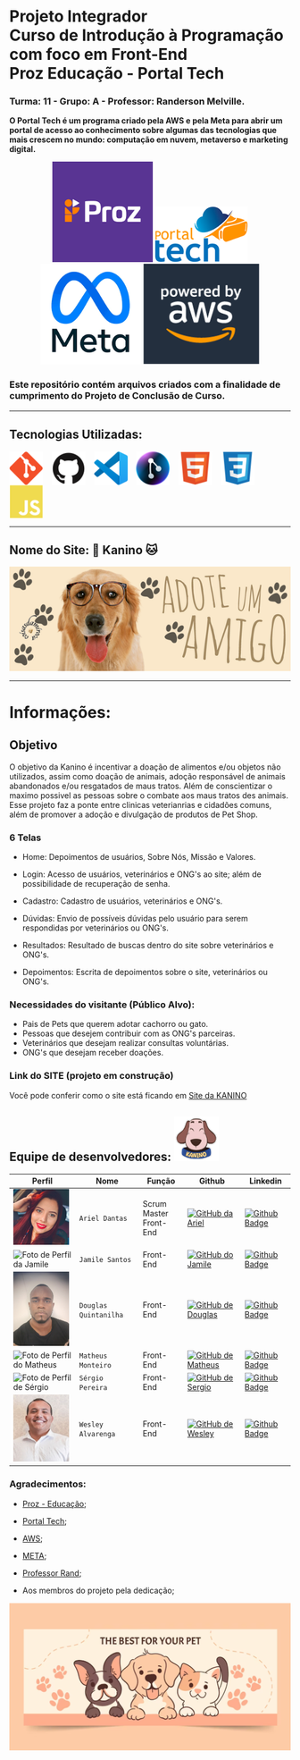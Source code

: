 # Projeto Integrador <br> Curso de Introdução à Programação com foco em Front-End <br> Proz Educação - Portal Tech

### Turma: 11 - Grupo: A - Professor: Randerson Melville.

**O Portal Tech é um programa criado pela AWS e pela Meta para abrir um portal de acesso ao conhecimento sobre algumas das tecnologias que mais crescem no mundo: computação em nuvem, metaverso e marketing digital.** 

<div align="center">
  <img alt="proz" height="180" src="./imagens/img-proz.png">
  <img alt="portalTech" height="100" src="./imagens/img-portalTech.png">
  <img alt="meta" height="180" src="./imagens/img-meta.png">
  <img alt="aws" height="180" src="./imagens/img-aws.png">
</div>

### Este repositório contém arquivos criados com a finalidade de cumprimento do Projeto de Conclusão de Curso.

---

## **Tecnologias Utilizadas:**

<div style="display: inline_block">
  <img align="center" alt="icone-GIT" height="60" src="https://github.com/devicons/devicon/blob/master/icons/git/git-original.svg">
  &nbsp;&nbsp;
  <img align="center" alt="icone-GIT-HUB" height="60" src="https://github.com/devicons/devicon/blob/master/icons/github/github-original.svg">
  &nbsp;&nbsp;
  <img align="center" alt="icone-VS-CODE" height="60" src="https://github.com/devicons/devicon/blob/master/icons/vscode/vscode-original.svg">
  &nbsp;&nbsp;
  <img align="center" alt="icone-GIT-LENS" height="60" src="https://github.com/gitkraken/vscode-gitlens/blob/main/images/gitlens-icon.png">
  &nbsp;&nbsp;
  <img align="center" alt="icone-HTML" height="60" src="https://raw.githubusercontent.com/devicons/devicon/master/icons/html5/html5-original.svg">
  &nbsp;&nbsp;
  <img align="center" alt="icone-CSS" height="60" src="https://raw.githubusercontent.com/devicons/devicon/master/icons/css3/css3-original.svg">
  &nbsp;&nbsp;
  <img align="center" alt="icone-JS" height="60" src="https://raw.githubusercontent.com/devicons/devicon/master/icons/javascript/javascript-plain.svg">
  &nbsp;&nbsp;
  &nbsp;&nbsp;
</div>

---

## **Nome do Site:** 🐶 Kanino 🐱

<div align = "center">
  <img alt="capa" width="600" src="./imagens/adoteUmAmigo.png">
</div>

---

# Informações:

## Objetivo
O objetivo da Kanino é incentivar a doação de alimentos e/ou objetos não utilizados, assim como doação de animais, adoção responsável de animais abandonados e/ou resgatados de maus tratos. Além de conscientizar o maximo possivel as pessoas sobre o combate aos maus tratos des animais.
Esse projeto faz a ponte entre clinicas veterianrias e cidadões comuns, além de promover a adoção e divulgação de produtos de Pet Shop.

### 6 Telas
* Home: Depoimentos de usuários, Sobre Nós, Missão e Valores.

* Login: Acesso de usuários, veterinários e ONG's ao site; além de possibilidade de recuperação de senha. 

* Cadastro: Cadastro de usuários, veterinários e ONG's.

* Dúvidas: Envio de possíveis dúvidas pelo usuário para serem respondidas por veterinários ou ONG's. 

* Resultados: Resultado de buscas dentro do site sobre veterinários e ONG's.

* Depoimentos: Escrita de depoimentos sobre o site, veterinários ou ONG's. 

### Necessidades do visitante (Público Alvo):
* Pais de Pets que querem adotar cachorro ou gato.
* Pessoas que desejem contribuir com as ONG's parceiras.
* Veterinários que desejam realizar consultas voluntárias.
* ONG's que desejam receber doações. 

### Link do SITE (projeto em construção)

Você pode conferir como o site está ficando em [Site da KANINO](https://github.com/ArielVe/KANINO_PROZ/)

## Equipe de desenvolvedores: <img src="./imagens/kaninologo.png" alt="Logo Projeto" height="80">

| Perfil | Nome | Função | Github | Linkedin |
| ---------------- | ----- | --------- | --------- | --------- |
| <img width="100" alt="Foto de Perfil da Ariel" src="./imagens/ariel.jfif"> | `Ariel Dantas` | Scrum Master <br> Front-End | <a href="https://github.com/ArielVe/"> <img height="30" alt="GitHub da Ariel" src="https://img.shields.io/badge/-Github-000?style=flat-square&logo=Github&logoColor=white"></a> | [![Github Badge](https://img.shields.io/badge/LinkedIn-0077B5?style=for-the-badge&logo=linkedin&logoColor=white)](https://www.linkedin.com/in/arielvelascoalves/) |
| <img width="100" alt="Foto de Perfil da Jamile" src="./imagens/jamile.jpg"> | `Jamile Santos` | Front-End | <a href="https://github.com/jamilee11"> <img height="30" alt="GitHub do Jamile" src="https://img.shields.io/badge/-Github-000?style=flat-square&logo=Github&logoColor=white"></a> | [![Github Badge](https://img.shields.io/badge/LinkedIn-0077B5?style=for-the-badge&logo=linkedin&logoColor=white)](https://www.linkedin.com/in/jamile-santos-b82548235/) |
| <img width="100" alt="Foto de Perfil do Douglas" src="./imagens/douglas.jpg"> | `Douglas Quintanilha` | Front-End | <a href="https://github.com/dgquintanilha"> <img height="30" alt="GitHub de Douglas" src="https://img.shields.io/badge/-Github-000?style=flat-square&logo=Github&logoColor=white"></a> | [![Github Badge](https://img.shields.io/badge/LinkedIn-0077B5?style=for-the-badge&logo=linkedin&logoColor=white)](https://www.linkedin.com/in/douglas-quintanilha-19992161/) |
| <img width="100" alt="Foto de Perfil do Matheus" src="./imagens/Matheus.jpg"> | `Matheus Monteiro` | Front-End | <a href="https://github.com/martheus"> <img height="30" alt="GitHub de Matheus" src="https://img.shields.io/badge/-Github-000?style=flat-square&logo=Github&logoColor=white"></a> | [![Github Badge](https://img.shields.io/badge/LinkedIn-0077B5?style=for-the-badge&logo=linkedin&logoColor=white)](https://www.linkedin.com/in/) |
| <img width="100" alt="Foto de Perfil de Sérgio" src="./imagens/sergio.jpg"> | `Sérgio Pereira` | Front-End <br>  | <a href="https://github.com/SergioPordeus"> <img height="30" alt="GitHub de Sergio" src="https://img.shields.io/badge/-Github-000?style=flat-square&logo=Github&logoColor=white"></a> | [![Github Badge](https://img.shields.io/badge/LinkedIn-0077B5?style=for-the-badge&logo=linkedin&logoColor=white)](https://www.linkedin.com/in/) |
| <img width="100" alt="Foto de Perfil do Wesley" src="./imagens/Wesley.jpg"> | `Wesley Alvarenga` | Front-End | <a href="https://github.com/Wsalvarengadev"> <img height="30" alt="GitHub de Wesley" src="https://img.shields.io/badge/-Github-000?style=flat-square&logo=Github&logoColor=white"></a> | [![Github Badge](https://img.shields.io/badge/LinkedIn-0077B5?style=for-the-badge&logo=linkedin&logoColor=white)](https://www.linkedin.com/in/) |


### Agradecimentos:
* [Proz - Educação](https://prozeducacao.com.br/);

* [Portal Tech](https://www.portaltechs.com/);
  
* [AWS](https://aws.amazon.com/pt/?nc2=h_lg);

* [META](https://about.meta.com/br/);

* [Professor Rand](https://github.com/RandMelville);
  
* Aos membros do projeto pela dedicação;

![Pet Amigo (Capa para Facebook) (1640 × 200 px)](./imagens/petAmigo.png)
